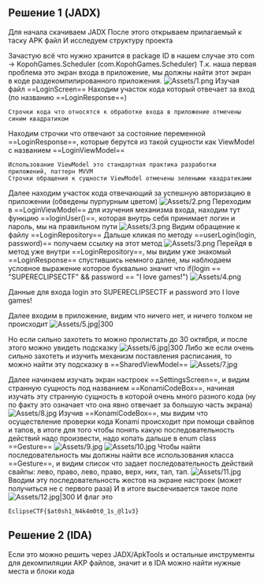 ## Решение 1 (JADX)
Для начала скачиваем JADX 
После этого открываем прилагаемый к таску APK файл
И исследуем структуру проекта

Зачастую всё что нужно хранится в package ID в нашем случае это com -> KopohGames.Scheduler (com.KopohGames.Scheduler)
Т.к. наша первая проблема  это экран входа в приложение, мы должны найти этот экран в коде раздекомпилированного приложения.
![Assets/1.png](Assets/1.png)
Изучая файл ==LoginScreen==
Находим участок кода который отвечает за вход (по названию ==LoginResponse==)

	Строчки кода что относятся к обработке входа в приложение отмечены синим квадратиком

Находим строчки что отвечают за состояние переменной  ==LoginResponse==, которые берутся из такой сущности как ViewModel с названием ==LoginViewModel==

	Использование ViewModel это cтандартная практика разработки приложений, паттерн MVVM 
	Строчки обращения к сущности ViewModel отмечены зелеными квадратиками

Далее находим участок кода отвечающий за успешную авторизацию в приложении (обведены пурпурным цветом) 
![Assets/2.png](Assets/2.png)
Переходим в ==LoginViewModel== для изучения механизма входа, находим тут функцию ==loginUser()==, которая внутрь себя принимает логин и пароль, мы на правильном пути
![Assets/3.png](Assets/3.png)
Видим обращение к файлу ==LoginRepository==
Дальше кликая по методу ==userLogin(login, password)== получаем ссылку на этот метод
![Assets/3.png](Assets/3.png)
Перейдя в метод уже внутри ==LoginRepository==, мы видим уже знакомый ==LoginResponse== спустившись немного далее, мы наблюдаем условное выражение которое буквально значит что if(login == "SUPERECLIPSECTF" && password == "I love games!")
![Assets/4.png](Assets/4.png)

Данные для входа login это SUPERECLIPSECTF и password это I love games!

Далее входим в приложение, видим что ничего нет, и ничего толком не происходит
![Assets/5.jpg|300](Assets/5.jpg)

Но если сильно захотеть то можно пролистать до 30 октября, и после этого можно увидеть подсказку
![Assets/6.jpg|300](Assets/6.jpg)
Либо же если очень сильно захотеть и изучить механизм поставления расписания, то можно найти эту подсказку в ==SharedViewModel==
![Assets/7.jpg](Assets/7.png)

Далее начинаем изучать экран настроек ==SettingsScreen==, и видим странную сущность под названием ==KonamiCodeBox==, начиная изучать эту странную сущность в которой очень много разного кода (ну по факту это означает что она явно отвечает за большую часть экрана)
![Assets/8.jpg](Assets/8.png)
Изучив ==KonamiCodeBox==, мы видим что осуществление проверки кода Konami происходит при помощи свайпов и тапов, в итоге для того чтобы понять какую последовательность действий надо произвести, надо копать дальше в enum class ==Gesture==
![Assets/9.jpg](Assets/9.png)
![Assets/10.jpg](Assets/10.png)
Чтобы найти последовательность мы должны найти все использования класса ==Gesture==, и видим список что задает последовательность действий свайпы: лево, право, лево, право, верх, них, тап, тап.
![Assets/11.jpg](Assets/11.png)
Вводим эту последовательность жестов на экране настроек (может получиться не с первого раза)
И в итоге высвечивается такое поле 
![Assets/12.jpg|300](Assets/12.jpg)
И флаг это 
```
EclipseCTF{$at0sh1_N4k4m0t0_1s_@l1v3}
```

## Решение 2 (IDA)

Если это можно решить через JADX/ApkTools и остальные инструменты для декомпиляции AKP файлов, значит и в IDA можно найти нужные места и блоки кода
